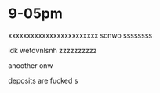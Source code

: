 # 9-05pm
xxxxxxxxxxxxxxxxxxxxxxxx
scnwo
ssssssss

idk wetdvnlsnh
zzzzzzzzzz


anoother onw 

deposits are fucked
s
